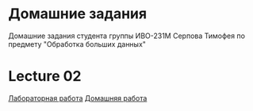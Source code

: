 # Домашние задания
Домашние задания студента группы ИВО-231М Серпова Тимофея по предмету "Обработка больших данных"

# Lecture 02
[Лабораторная работа](https://drive.google.com/file/d/19s8e3mpdZEdqNfqVkE2aMFxkb3dHZq5H/view?usp=sharing)
[Домашняя работа](https://drive.google.com/file/d/1cdvRjRFsTfytFNi8bGgRrKoKLY1wG5V7/view?usp=sharing)

